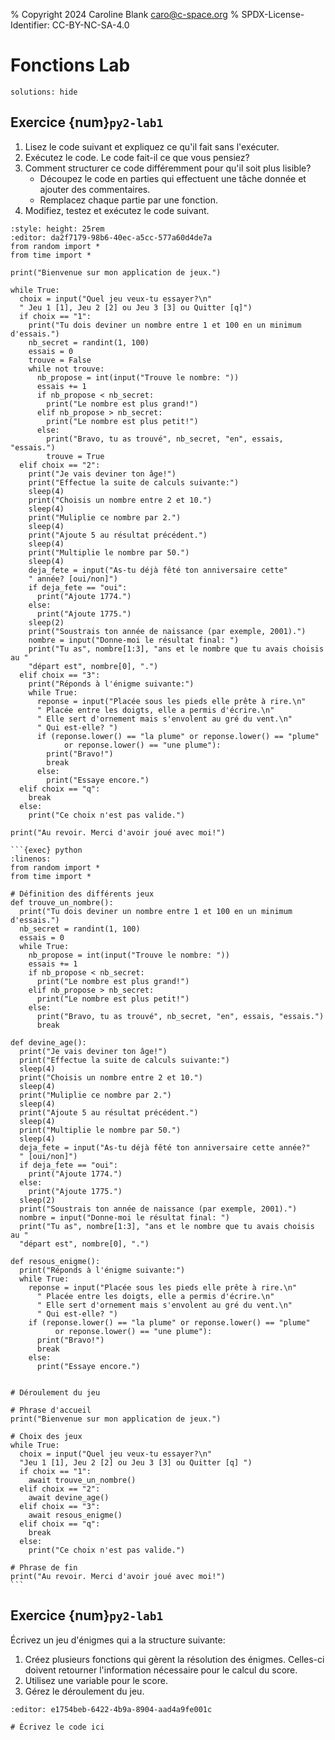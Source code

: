 % Copyright 2024 Caroline Blank <caro@c-space.org>
% SPDX-License-Identifier: CC-BY-NC-SA-4.0

# Fonctions Lab

```{metadata}
solutions: hide
```

## Exercice {num}`py2-lab1`

1.  Lisez le code suivant et expliquez ce qu'il fait sans l'exécuter.
2.  Exécutez le code. Le code fait-il ce que vous pensiez?
3.  Comment structurer ce code différemment pour qu'il soit plus lisible?
    - Découpez le code en parties qui effectuent une tâche donnée et ajouter des
    commentaires.
    - Remplacez chaque partie par une fonction.
4.  Modifiez, testez et exécutez le code suivant.

```{exec} python
:style: height: 25rem
:editor: da2f7179-98b6-40ec-a5cc-577a60d4de7a
from random import *
from time import *

print("Bienvenue sur mon application de jeux.")

while True:
  choix = input("Quel jeu veux-tu essayer?\n"
  " Jeu 1 [1], Jeu 2 [2] ou Jeu 3 [3] ou Quitter [q]")
  if choix == "1":
    print("Tu dois deviner un nombre entre 1 et 100 en un minimum d'essais.")
    nb_secret = randint(1, 100)
    essais = 0
    trouve = False
    while not trouve:
      nb_propose = int(input("Trouve le nombre: "))
      essais += 1
      if nb_propose < nb_secret:
        print("Le nombre est plus grand!")
      elif nb_propose > nb_secret:
        print("Le nombre est plus petit!")
      else:
        print("Bravo, tu as trouvé", nb_secret, "en", essais, "essais.")
        trouve = True
  elif choix == "2":
    print("Je vais deviner ton âge!")
    print("Effectue la suite de calculs suivante:")
    sleep(4)
    print("Choisis un nombre entre 2 et 10.")
    sleep(4)
    print("Muliplie ce nombre par 2.")
    sleep(4)
    print("Ajoute 5 au résultat précédent.")
    sleep(4)
    print("Multiplie le nombre par 50.")
    sleep(4)
    deja_fete = input("As-tu déjà fêté ton anniversaire cette"
    " année? [oui/non]")
    if deja_fete == "oui":
      print("Ajoute 1774.")
    else:
      print("Ajoute 1775.")
    sleep(2)
    print("Soustrais ton année de naissance (par exemple, 2001).")
    nombre = input("Donne-moi le résultat final: ")
    print("Tu as", nombre[1:3], "ans et le nombre que tu avais choisis au "
    "départ est", nombre[0], ".")
  elif choix == "3":
    print("Réponds à l'énigme suivante:")
    while True:
      reponse = input("Placée sous les pieds elle prête à rire.\n"
      " Placée entre les doigts, elle a permis d'écrire.\n"
      " Elle sert d'ornement mais s'envolent au gré du vent.\n"
      " Qui est-elle? ")
      if (reponse.lower() == "la plume" or reponse.lower() == "plume"
            or reponse.lower() == "une plume"):
        print("Bravo!")
        break
      else:
        print("Essaye encore.")
  elif choix == "q":
    break
  else:
    print("Ce choix n'est pas valide.")

print("Au revoir. Merci d'avoir joué avec moi!")
```

````{solution}
```{exec} python
:linenos:
from random import *
from time import *

# Définition des différents jeux
def trouve_un_nombre():
  print("Tu dois deviner un nombre entre 1 et 100 en un minimum d'essais.")
  nb_secret = randint(1, 100)
  essais = 0
  while True:
    nb_propose = int(input("Trouve le nombre: "))
    essais += 1
    if nb_propose < nb_secret:
      print("Le nombre est plus grand!")
    elif nb_propose > nb_secret:
      print("Le nombre est plus petit!")
    else:
      print("Bravo, tu as trouvé", nb_secret, "en", essais, "essais.")
      break

def devine_age():
  print("Je vais deviner ton âge!")
  print("Effectue la suite de calculs suivante:")
  sleep(4)
  print("Choisis un nombre entre 2 et 10.")
  sleep(4)
  print("Muliplie ce nombre par 2.")
  sleep(4)
  print("Ajoute 5 au résultat précédent.")
  sleep(4)
  print("Multiplie le nombre par 50.")
  sleep(4)
  deja_fete = input("As-tu déjà fêté ton anniversaire cette année?"
  " [oui/non]")
  if deja_fete == "oui":
    print("Ajoute 1774.")
  else:
    print("Ajoute 1775.")
  sleep(2)
  print("Soustrais ton année de naissance (par exemple, 2001).")
  nombre = input("Donne-moi le résultat final: ")
  print("Tu as", nombre[1:3], "ans et le nombre que tu avais choisis au "
  "départ est", nombre[0], ".")

def resous_enigme():
  print("Réponds à l'énigme suivante:")
  while True:
    reponse = input("Placée sous les pieds elle prête à rire.\n"
      " Placée entre les doigts, elle a permis d'écrire.\n"
      " Elle sert d'ornement mais s'envolent au gré du vent.\n"
      " Qui est-elle? ")
    if (reponse.lower() == "la plume" or reponse.lower() == "plume"
          or reponse.lower() == "une plume"):
      print("Bravo!")
      break
    else:
      print("Essaye encore.")


# Déroulement du jeu

# Phrase d'accueil
print("Bienvenue sur mon application de jeux.")

# Choix des jeux
while True:
  choix = input("Quel jeu veux-tu essayer?\n"
  "Jeu 1 [1], Jeu 2 [2] ou Jeu 3 [3] ou Quitter [q] ")
  if choix == "1":
    await trouve_un_nombre()
  elif choix == "2":
    await devine_age()
  elif choix == "3":
    await resous_enigme()
  elif choix == "q":
    break
  else:
    print("Ce choix n'est pas valide.")

# Phrase de fin
print("Au revoir. Merci d'avoir joué avec moi!")
```
````

## Exercice {num}`py2-lab1`

Écrivez un jeu d'énigmes qui a la structure suivante:
1.  Créez plusieurs fonctions qui gèrent la résolution des énigmes. Celles-ci
    doivent retourner l'information nécessaire pour le calcul du score.
2.  Utilisez une variable pour le score.
3.  Gérez le déroulement du jeu.

```{exec} python
:editor: e1754beb-6422-4b9a-8904-aad4a9fe001c

# Écrivez le code ici
```
